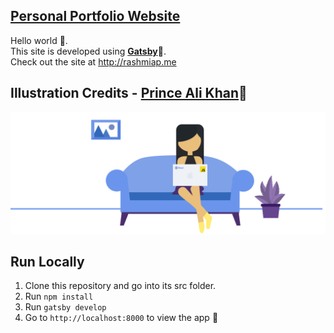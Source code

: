 [**Personal Portfolio Website**](https://github.com/rashmiap/personal-website-react)
-
Hello world 👋. <br/>
This site is developed using [**Gatsby**](https://www.gatsbyjs.org/)🚀.<br/>
Check out the site at http://rashmiap.me

Illustration Credits - [**Prince Ali Khan**](https://github.com/princealikhan)👑
-
![Preview Me](src/assets/images/rashmi.svg)


**Run Locally**
-
 1.  Clone this repository and go into its src folder.
 2.  Run  `npm install`
 3.  Run  `gatsby develop`
 4.  Go to  `http://localhost:8000`  to view the app 🚀
